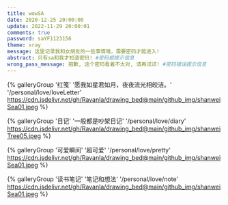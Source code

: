 ```yaml
---
title: wowSA
date: 2020-12-25 20:00:00
update: 2022-11-29 20:00:01
comments: true
password: saYF1123156
theme: xray
message: 这里记录我和女朋友的一些事情哦，需要密码才能进入!
abstract: 只有sa和我才知道密码! #密码框提示信息
wrong_pass_message: 抱歉, 这个密码看着不太对, 请再试试! #密码错误提示信息
---
```




<div class="gallery-group-main">

{% galleryGroup '红笺' '愿我如星君如月，夜夜流光相皎洁。' '/personal/love/loveLetter' https://cdn.jsdelivr.net/gh/Ravanla/drawing_bed@main/github_img/shanweiSea01.jpeg %}

{% galleryGroup '日记' '一般都是吵架日记' '/personal/love/diary' https://cdn.jsdelivr.net/gh/Ravanla/drawing_bed@main/github_img/shanweiTree05.jpeg %}

{% galleryGroup '可爱瞬间' '超可爱' '/personal/love/pretty' https://cdn.jsdelivr.net/gh/Ravanla/drawing_bed@main/github_img/shanweiSea01.jpeg %}

{% galleryGroup '读书笔记' '笔记和想法' '/personal/love/note' https://cdn.jsdelivr.net/gh/Ravanla/drawing_bed@main/github_img/shanweiSea01.jpeg %}

</div>